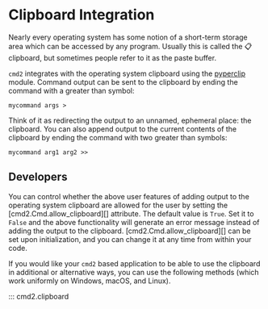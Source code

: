 # Clipboard Integration

Nearly every operating system has some notion of a short-term storage area which can be accessed by
any program. Usually this is called the :clipboard: clipboard, but sometimes people refer to it as
the paste buffer.

`cmd2` integrates with the operating system clipboard using the
[pyperclip](https://github.com/asweigart/pyperclip) module. Command output can be sent to the
clipboard by ending the command with a greater than symbol:

```text
mycommand args >
```

Think of it as redirecting the output to an unnamed, ephemeral place: the clipboard. You can also
append output to the current contents of the clipboard by ending the command with two greater than
symbols:

```text
mycommand arg1 arg2 >>
```

## Developers

You can control whether the above user features of adding output to the operating system clipboard
are allowed for the user by setting the [cmd2.Cmd.allow_clipboard][] attribute. The default value is
`True`. Set it to `False` and the above functionality will generate an error message instead of
adding the output to the clipboard. [cmd2.Cmd.allow_clipboard][] can be set upon initialization, and
you can change it at any time from within your code.

If you would like your `cmd2` based application to be able to use the clipboard in additional or
alternative ways, you can use the following methods (which work uniformly on Windows, macOS, and
Linux).

::: cmd2.clipboard
